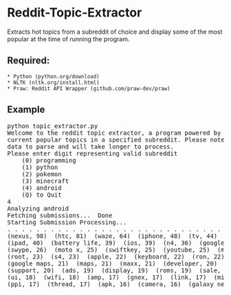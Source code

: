 Reddit-Topic-Extractor
======================

Extracts hot topics from a subreddit of choice and display some of the most popular at the time of running the program.

Required:
----------------------
    * Python (python.org/download)
    * NLTK (nltk.org/install.html)
    * Praw: Reddit API Wrapper (github.com/praw-dev/praw)

Example
----------------------
<pre>python topic_extractor.py
Welcome to the reddit topic extractor, a program powered by Python and NLTK that aims to extract
current popular topics in a specified subreddit. Please note that larger subreddits have more
data to parse and will take longer to process.
Please enter digit representing valid subreddit
	(0) programming
	(1) python
	(2) pokemon
	(3) minecraft
	(4) android
	(Q) to Quit
4
Analyzing android
Fetching submissions...  Done
Starting Submission Processing... 
. . . . . . . . . . . . . . . . . . . . . . . . . . . . . . . . . . . . . . . . . . . . . . . . . . . . . . . . . . . . Done
(nexus, 98)  (htc, 81)  (waze, 64)  (iphone, 48)  (tv, 44)  (tasker, 42)  (battery, 40)  
(ipad, 40)  (battery life, 39)  (ios, 39)  (n4, 36)  (google, 35)  (cm, 34)  (tablet, 29)
(swype, 26)  (moto x, 25)  (swiftkey, 25)  (youtube, 25)  (motorola, 24)  (chromecast, 23)
(root, 23)  (s4, 23)  (apple, 22)  (keyboard, 22)  (ron, 22)  (flagship, 21)  
(google maps, 21)  (maps, 21)  (maxx, 21)  (developer, 20)  (note, 20)  (poweramp, 20)  
(support, 20)  (ads, 19)  (display, 19)  (roms, 19)  (sale, 19)  (rom, 18)  (sd card, 18)  
(ui, 18)  (wifi, 18)  (amp, 17)  (gnex, 17)  (link, 17)  (mini, 17)  (play store, 17)  
(ppi, 17)  (thread, 17)  (apk, 16)  (camera, 16)  (galaxy nexus, 16) 
</pre>
